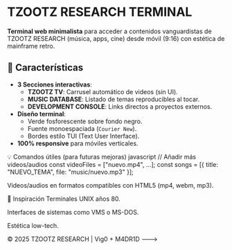 # TZOOTZ RESEARCH TERMINAL

**Terminal web minimalista** para acceder a contenidos vanguardistas de TZOOTZ RESEARCH (música, apps, cine) desde móvil (9:16) con estética de mainframe retro.

## 🌟 Características
- **3 Secciones interactivas**:
  - **TZOOTZ TV**: Carrusel automático de videos (sin UI).
  - **MUSIC DATABASE**: Listado de temas reproducibles al tocar.
  - **DEVELOPMENT CONSOLE**: Links directos a proyectos externos.
- **Diseño terminal**:
  - Verde fosforescente sobre fondo negro.
  - Fuente monoespaciada (`Courier New`).
  - Bordes estilo TUI (Text User Interface).
- **100% responsive** para móviles verticales.


💡 Comandos útiles (para futuras mejoras)
javascript
// Añadir más videos/audios
const videoFiles = ["nuevo.mp4", ...];
const songs = [{ title: "NUEVO_TEMA", file: "music/nuevo.mp3" }];

Videos/audios en formatos compatibles con HTML5 (mp4, webm, mp3).

🎨 Inspiración
Terminales UNIX años 80.

Interfaces de sistemas como VMS o MS-DOS.

Estética low-tech.

© 2025 TZOOTZ RESEARCH | Vig0 + M4DR1D
--->
